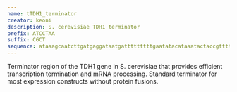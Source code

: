 ```yaml
---
name: tTDH1_terminator
creator: keoni
description: S. cerevisiae TDH1 terminator
prefix: ATCCTAA
suffix: CGCT
sequence: ataaagcaatcttgatgaggataatgatttttttttgaatatacataaatactaccgtttttctgctagattttgtgatgacgtaaataagtacatattactttttaagccaagacaagattaagcattaactttacccttttctttctaagtttcaatattagttatcactgtttaaaagttatggcgagaacgtcggcggttaaaatatattaccctgaacg
---
```


Terminator region of the TDH1 gene in S. cerevisiae that provides efficient transcription termination and mRNA processing. Standard terminator for most expression constructs without protein fusions.